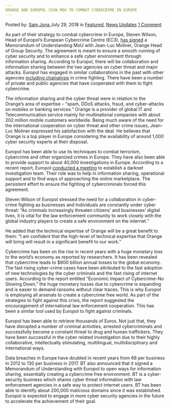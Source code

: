 ```yaml
---
ORANGE AND EUROPOL SIGN MOU TO COMBAT CYBERCRIME IN EUROPE
---
```

<article class="post-listing post-26436 post type-post status-publish format-standard has-post-thumbnail hentry category-deepdot-news category-news-updates tag-combat tag-cybercrime tag-europe tag-europol tag-mou tag-orange tag-sign">
<div class="post-inner">
<span>Posted by: <a href="https://www.deepdotweb.com/author/samjona/" title="">Sam Jona </a></span>
<span>July 29, 2018</span>
<span>in <a href="https://www.deepdotweb.com/category/deepdot-news/" rel="category tag">Featured</a>, <a href="https://www.deepdotweb.com/category/news-updates/" rel="category tag">News Updates</a></span>
<span><a href="https://www.deepdotweb.com/2018/07/29/orange-and-europol-sign-mou-to-combat-cybercrime-in-europe/#comments">1 Comment</a></span>
</p>
<div class="clear"></div>
<div class="entry">
<p>As part of their strategy to combat cybercrime in Europe, Steven Wilson, Head of Europol’s European Cybercrime Centre (EC3), <a href="https://europe.businesschief.com/technology/2052/Orange-and-Europol-sign-MoU-to-help-prevent-cybercrime-in-Europe">has signed</a> a Memorandum of Understanding MoU with Jean-Luc Moliner, Orange Head of Group Security. The agreement is meant to ensure a smooth running of cyber security and to enhance a safe cyber environment through information sharing. According to Europol, there will be collaboration and information sharing between the two agencies on cyber threat and major attacks. Europol has engaged in similar collaborations in the past with other agencies <a href="https://www.deepdotweb.com/2016/02/22/chainaylsis-partners-with-europol-to-fight-cybercrime/%0a">including chainalysis</a> in crime fighting. There have been a number of private and public agencies that have cooperated with them to fight cybercrime.</p>
<p>The information sharing and the cyber threat were in relation to the Orange&#8217;s area of expertise – “spam, DDoS attacks, fraud, and cyber-attacks on mobiles or banking services.” Orange is a provider of global IT and Telecommunication service mainly for multinational companies with about 202 million mobile customers worldwide. Being much aware of the need for the international cooperation on cyber threat and other crime issues, Jean-Luc Moliner expressed his satisfaction with the deal. He believes that Orange is a top player in Europe considering the availability of around 1,000 cyber security experts at their disposal.</p>
<p>Europol has been able to use its techniques to combat terrorism, cybercrime and other organized crimes in Europe. They have also been able to provide support to about 40,000 investigations in Europe. According to a recent report, Europol <a href="https://www.deepdotweb.com/2018/06/10/europol-conference-discuss-and-share-expertise-to-tackle-dark-web-crime/%0a">conducted a meeting</a> to establish a darknet investigation team. Their role was to help in information sharing, operational support and to find ways of approaching the online marketplace. The persistent effort to ensure the fighting of cybercriminals forced this agreement.</p>
<p>Steven Wilson of Europol stressed the need for a collaboration in cyber-crime fighting as businesses and Individuals are constantly under cyber threat: &#8220;As criminals increasingly threaten citizens’ and businesses’ digital lives, it is vital for the law enforcement community to work closely with the global industry players to create a safe environment on the internet.”</p>
<p>He added that the technical expertise of Orange will be a great benefit to them: “I am confident that the high-level of technical expertise that Orange will bring will result in a significant benefit to our work.”</p>
<p>Cybercrime has been on the rise in recent years with a huge monetary loss to the world’s economy as reported by researchers. It has been revealed that cybercrime leads to $600 billion annual losses to the global economy. The fast rising cyber-crime cases have been attributed to the fast adoption of new technologies by the cyber criminals and the fast rising of internet users. According to the report entitled “Economic Impact of Cybercrime-No Slowing Down,” the huge monetary losses due to cybercrime is expanding and is easier to demand ransoms without clear traces. This is why Europol is employing all arsenals to create a cybercrime free world. As part of the strategies to fight against this crisis, the report suggested the encouragement of international law enforcement cooperation. This has been a similar tool used by Europol to fight against criminals.</p>
<p>Europol has been able to retrieve thousands of Euros. Not just that, they have disrupted a number of criminal activities, arrested cybercriminals and successfully become a constant threat to drug and human traffickers. They have been successful in the cyber related investigation due to their highly collaborative, intellectually stimulating, multilingual, multidisciplinary and international ways.</p>
<p><a id="post-26436-_gjdgxs"></a> Data breaches in Europe have doubled in recent years from 68 per business in 2012 to 130 per business in 2017. BT also announced that it signed a Memorandum of Understanding with Europol to open ways for information sharing, essentially creating a cybercrime free environment. BT is a cyber-security business which shares cyber threat information with law enforcement agencies in a safe way to protect internet users. BT has been able to identify about 200,000 malicious domains since it was established. Europol is expected to engage in more cyber security agencies in the future to accelerate the achievement of their goal.</p>
</div>
<span style="display:none"><a href="https://www.deepdotweb.com/tag/combat/" rel="tag">combat</a> <a href="https://www.deepdotweb.com/tag/cybercrime/" rel="tag">cybercrime</a> <a href="https://www.deepdotweb.com/tag/europe/" rel="tag">europe</a> <a href="https://www.deepdotweb.com/tag/europol/" rel="tag">europol</a> <a href="https://www.deepdotweb.com/tag/mou/" rel="tag">mou</a> <a href="https://www.deepdotweb.com/tag/orange/" rel="tag">orange</a> <a href="https://www.deepdotweb.com/tag/sign/" rel="tag">sign</a></span> <span style="display:none" class="updated">2018-07-29</span>
<div style="display:none" class="vcard author" itemprop="author" itemscope itemtype="http://schema.org/Person"><strong class="fn" itemprop="name"><a href="https://www.deepdotweb.com/author/samjona/" title="Posts by Sam Jona" rel="author">Sam Jona</a></strong></div>
</div>
</article>


